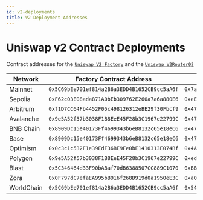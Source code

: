 ```yaml
---
id: v2-deployments
title: V2 Deployment Addresses
---
```


# Uniswap v2 Contract Deployments

Contract addresses for the [`Uniswap V2 Factory`](https://github.com/Uniswap/v2-core/blob/master/contracts/UniswapV2Factory.sol) and the [`Uniswap V2Router02`](https://github.com/Uniswap/v2-periphery/blob/master/contracts/UniswapV2Router02.sol)

| Network                                              | Factory Contract Address                     | V2Router02 Contract Address                  |
| ---------------------------------------------------- | -------------------------------------------- | -------------------------------------------- |
| Mainnet                                              | `0x5C69bEe701ef814a2B6a3EDD4B1652CB9cc5aA6f` | `0x7a250d5630B4cF539739dF2C5dAcb4c659F2488D` |
| Sepolia                                              | `0xF62c03E08ada871A0bEb309762E260a7a6a880E6` | `0xeE567Fe1712Faf6149d80dA1E6934E354124CfE3` |
| Arbitrum                                             | `0xf1D7CC64Fb4452F05c498126312eBE29f30Fbcf9` | `0x4752ba5dbc23f44d87826276bf6fd6b1c372ad24` |
| Avalanche                                            | `0x9e5A52f57b3038F1B8EeE45F28b3C1967e22799C` | `0x4752ba5dbc23f44d87826276bf6fd6b1c372ad24` |
| BNB Chain                                            | `0x8909Dc15e40173Ff4699343b6eB8132c65e18eC6` | `0x4752ba5DBc23f44D87826276BF6Fd6b1C372aD24` |
| Base                                                 | `0x8909Dc15e40173Ff4699343b6eB8132c65e18eC6` | `0x4752ba5dbc23f44d87826276bf6fd6b1c372ad24` |
| Optimism                                             | `0x0c3c1c532F1e39EdF36BE9Fe0bE1410313E074Bf` | `0x4A7b5Da61326A6379179b40d00F57E5bbDC962c2` |
| Polygon                                              | `0x9e5A52f57b3038F1B8EeE45F28b3C1967e22799C` | `0xedf6066a2b290C185783862C7F4776A2C8077AD1` |
| Blast                                                | `0x5C346464d33F90bABaf70dB6388507CC889C1070` | `0xBB66Eb1c5e875933D44DAe661dbD80e5D9B03035` |
| Zora                                                 | `0x0F797dC7efaEA995bB916f268D919d0a1950eE3C` | `0xa00F34A632630EFd15223B1968358bA4845bEEC7` |
| WorldChain                                           | `0x5C69bEe701ef814a2B6a3EDD4B1652CB9cc5aA6f` | `0x541aB7c31A119441eF3575F6973277DE0eF460bd` |
